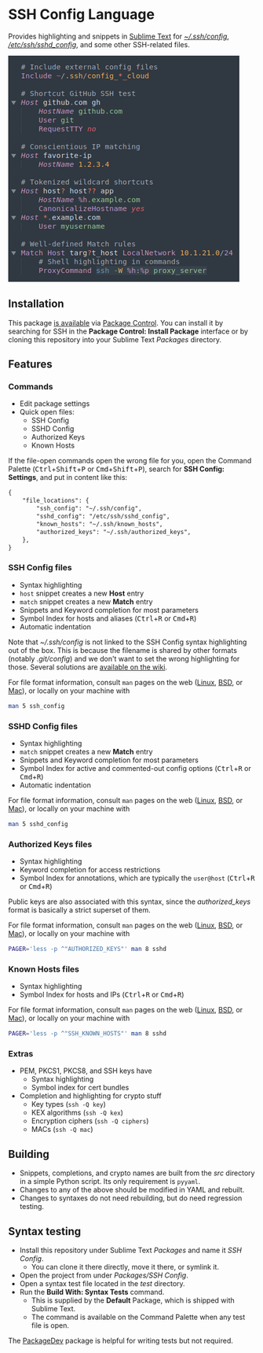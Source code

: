 # SSH Config Language

Provides highlighting and snippets
in [Sublime Text][st]
for [*~/.ssh/config*][ssh-config],
[*/etc/ssh/sshd_config*][sshd-config],
and some other SSH-related files.

![Sample screenshot](demo/demo.png)


## Installation

This package [is available][pkg]
via [Package Control][pkg-ctrl].
You can install it
by searching for SSH
in the **Package Control: Install Package** interface
or by cloning this repository
into your Sublime Text *Packages* directory.


## Features

### Commands

- Edit package settings
- Quick open files:
    + SSH Config
    + SSHD Config
    + Authorized Keys
    + Known Hosts

If the file-open commands open the wrong file for you,
open the Command Palette
(<kbd>Ctrl</kbd>+<kbd>Shift</kbd>+<kbd>P</kbd> or
 <kbd>Cmd</kbd>+<kbd>Shift</kbd>+<kbd>P</kbd>),
search for **SSH Config: Settings**,
and put in content like this:

```jsonc
{
    "file_locations": {
        "ssh_config": "~/.ssh/config",
        "sshd_config": "/etc/ssh/sshd_config",
        "known_hosts": "~/.ssh/known_hosts",
        "authorized_keys": "~/.ssh/authorized_keys",
    },
}
```


### SSH Config files

- Syntax highlighting
- `host` snippet creates a new **Host** entry
- `match` snippet creates a new **Match** entry
- Snippets and Keyword completion for most parameters
- Symbol Index for hosts and aliases
  (<kbd>Ctrl</kbd>+<kbd>R</kbd> or
   <kbd>Cmd</kbd>+<kbd>R</kbd>)
- Automatic indentation

Note that *~/.ssh/config* is not linked
to the SSH Config syntax highlighting
out of the box.
This is because the filename is shared
by other formats
(notably *.git/config*)
and we don't want to set the wrong highlighting for those.
Several solutions are [available on the wiki][wiki-activation].

For file format information,
consult `man` pages on the web
([Linux][man-linux-ssh-config],
[BSD][man-bsd-ssh-config],
or [Mac][man-mac-ssh-config]),
or locally on your machine with

```sh
man 5 ssh_config
```


### SSHD Config files

- Syntax highlighting
- `match` snippet creates a new **Match** entry
- Snippets and Keyword completion for most parameters
- Symbol Index for active and commented-out config options
  (<kbd>Ctrl</kbd>+<kbd>R</kbd> or
   <kbd>Cmd</kbd>+<kbd>R</kbd>)
- Automatic indentation

For file format information,
consult `man` pages on the web
([Linux][man-linux-sshd-config],
[BSD][man-bsd-sshd-config],
or [Mac][man-mac-sshd-config]),
or locally on your machine with

```sh
man 5 sshd_config
```


### Authorized Keys files

- Syntax highlighting
- Keyword completion for access restrictions
- Symbol Index for annotations,
  which are typically the `user@host`
  (<kbd>Ctrl</kbd>+<kbd>R</kbd> or
   <kbd>Cmd</kbd>+<kbd>R</kbd>)

Public keys are also associated with this syntax,
since the *authorized_keys* format
is basically a strict superset of them.

For file format information,
consult `man` pages on the web
([Linux][man-linux-authorized-keys],
[BSD][man-bsd-authorized-keys],
or [Mac][man-mac-authorized-keys]),
or locally on your machine with

```sh
PAGER='less -p ^"AUTHORIZED_KEYS"' man 8 sshd
```


### Known Hosts files

- Syntax highlighting
- Symbol Index for hosts and IPs
  (<kbd>Ctrl</kbd>+<kbd>R</kbd> or
   <kbd>Cmd</kbd>+<kbd>R</kbd>)

For file format information,
consult `man` pages on the web
([Linux][man-linux-known-hosts],
[BSD][man-bsd-known-hosts],
or [Mac][man-mac-known-hosts]),
or locally on your machine with

```sh
PAGER='less -p ^"SSH_KNOWN_HOSTS"' man 8 sshd
```


### Extras

- PEM, PKCS1, PKCS8, and SSH keys have
    + Syntax highlighting
    + Symbol index for cert bundles
- Completion and highlighting for crypto stuff
    + Key types (`ssh -Q key`)
    + KEX algorithms (`ssh -Q kex`)
    + Encryption ciphers (`ssh -Q ciphers`)
    + MACs (`ssh -Q mac`)


## Building

- Snippets, completions, and crypto names
  are built from the *src* directory
  in a simple Python script.
  Its only requirement is `pyyaml`.
- Changes to any of the above
  should be modified in YAML and rebuilt.
- Changes to syntaxes do not need rebuilding,
  but do need regression testing.


## Syntax testing

- Install this repository under Sublime Text *Packages*
  and name it *SSH Config*.
    + You can clone it there directly, move it there, or symlink it.
- Open the project from under *Packages/SSH Config*.
- Open a syntax test file located in the *test* directory.
- Run the **Build With: Syntax Tests** command.
    + This is supplied by the **Default** Package,
      which is shipped with Sublime Text.
    + The command is available on the Command Palette
      when any test file is open.

The [PackageDev][] package is helpful for writing tests but not required.


[st]: https://www.sublimetext.com
[ssh-config]: #ssh-config-files
[sshd-config]: #sshd-config-files

[man-linux-ssh-config]: https://man7.org/linux/man-pages/man5/ssh_config.5.html "Linux Man page for SSH Config"
[man-linux-sshd-config]: https://man7.org/linux/man-pages/man5/sshd_config.5.html "Linux Man page for SSHD Config"
[man-linux-authorized-keys]: https://www.man7.org/linux/man-pages/man8/sshd.8.html#AUTHORIZED_KEYS_FILE_FORMAT "Linux Man page for Authorized Keys"
[man-linux-known-hosts]: https://www.man7.org/linux/man-pages/man8/sshd.8.html#SSH_KNOWN_HOSTS_FILE_FORMAT "Linux Man page for Known Hosts"

[man-bsd-ssh-config]: https://man.openbsd.org/ssh_config.5 "BSD Man page for SSH Config"
[man-bsd-sshd-config]: https://man.openbsd.org/sshd_config.5 "BSD Man page for SSHD Config"
[man-bsd-authorized-keys]: https://man.openbsd.org/sshd.8#AUTHORIZED_KEYS_FILE_FORMAT "BSD Man page for Authorized Keys"
[man-bsd-known-hosts]: https://man.openbsd.org/sshd.8#SSH_KNOWN_HOSTS_FILE_FORMAT "BSD Man page for Known Hosts"

[man-mac-ssh-config]: https://manp.gs/mac/5/ssh_config "MacOS Man page for SSH Config"
[man-mac-sshd-config]: https://manp.gs/mac/5/sshd_config "MacOS Man page for SSHD Config"
[man-mac-authorized-keys]: https://manp.gs/mac/8/sshd#AUTHORIZED_KEYS_FILE_FORMAT "MacOS Man page for Authorized Keys"
[man-mac-known-hosts]: https://manp.gs/mac/8/sshd#SSH_KNOWN_HOSTS_FILE_FORMAT "MacOS Man page for Known Hosts"

[pkg]: https://packagecontrol.io/packages/SSH%20Config
[pkg-ctrl]: https://packagecontrol.io
[wiki-activation]: https://github.com/robballou/sublimetext-sshconfig/wiki/Activate-SSH-Config-highlighting
[packagedev]: https://packagecontrol.io/packages/PackageDev
